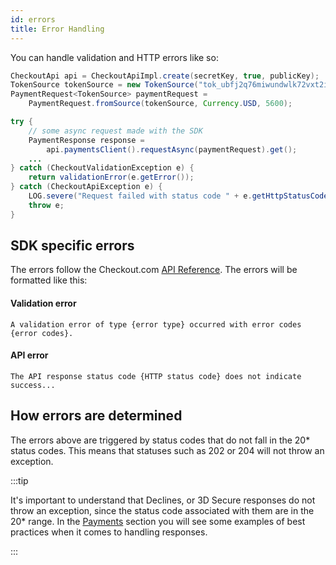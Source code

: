 ```yaml
---
id: errors
title: Error Handling
---
```


You can handle validation and HTTP errors like so:

```java
CheckoutApi api = CheckoutApiImpl.create(secretKey, true, publicKey);
TokenSource tokenSource = new TokenSource("tok_ubfj2q76miwundwlk72vxt2i7q");
PaymentRequest<TokenSource> paymentRequest =
    PaymentRequest.fromSource(tokenSource, Currency.USD, 5600);

try {
    // some async request made with the SDK
    PaymentResponse response =
        api.paymentsClient().requestAsync(paymentRequest).get();
    ...
} catch (CheckoutValidationException e) {
    return validationError(e.getError());
} catch (CheckoutApiException e) {
    LOG.severe("Request failed with status code " + e.getHttpStatusCode());
    throw e;
}
```

## SDK specific errors

The errors follow the Checkout.com [API Reference](https://api-reference.checkout.com/).
The errors will be formatted like this:

#### Validation error

```ssh
A validation error of type {error type} occurred with error codes {error codes}.
```

#### API error

```ssh
The API response status code {HTTP status code} does not indicate success...
```

## How errors are determined

The errors above are triggered by status codes that do not fall in the 20* status codes. This means that statuses such as 202 or 204 will not throw an exception.

:::tip

It's important to understand that Declines, or 3D Secure responses do not throw an exception, since the status code associated with them are in the 20* range. In the [Payments](payments.md) section you will see some examples of best practices when it comes to handling responses.

:::
